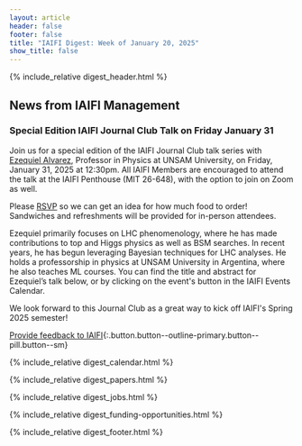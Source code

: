 ```yaml
---
layout: article
header: false
footer: false
title: "IAIFI Digest: Week of January 20, 2025"
show_title: false
--- 
```


{% include_relative digest_header.html %}

## News from IAIFI Management

### Special Edition IAIFI Journal Club Talk on Friday January 31

Join us for a special edition of the IAIFI Journal Club talk series with [Ezequiel Alvarez](https://icas.unsam.edu.ar/personalwebs/personalweb-sequi/), Professor in Physics at UNSAM University, on Friday, January 31, 2025 at 12:30pm. All IAIFI Members are encouraged to attend the talk at the IAIFI Penthouse (MIT 26-648), with the option to join on Zoom as well.
 
Please [RSVP](https://app.smartsheet.com/b/form/320f663992f140adae5a6f36739ebe47) so we can get an idea for how much food to order! Sandwiches and refreshments will be provided for in-person attendees. 

Ezequiel primarily focuses on LHC phenomenology, where he has made contributions to top and Higgs physics as well as BSM searches. In recent years, he has begun leveraging Bayesian techniques for LHC analyses. He holds a professorship in physics at UNSAM University in Argentina, where he also teaches ML courses. You can find the title and abstract for Ezequiel’s talk below, or by clicking on the event's button in the IAIFI Events Calendar.

We look forward to this Journal Club as a great way to kick off IAIFI's Spring 2025 semester!

[Provide feedback to IAIFI](https://forms.gle/hk2mrqjaLY8nCZrE6){:.button.button--outline-primary.button--pill.button--sm}

{% include_relative digest_calendar.html %}

{% include_relative digest_papers.html %}
 
{% include_relative digest_jobs.html %}

{% include_relative digest_funding-opportunities.html %}

{% include_relative digest_footer.html %}
